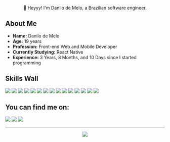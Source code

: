 <p align="center">👋 Heyyy! I'm Danilo de Melo, a Brazilian software engineer.</p>

## **About Me**

- **Name:** Danilo de Melo
- **Age:** 19 years
- **Profession:** Front-end Web and Mobile Developer
- **Currently Studying:** React Native
- **Experience:** 3 Years, 8 Months, and 10 Days since I started programming

## **Skills Wall**

<p align="left">
  <img src="https://img.shields.io/badge/figma-393359?logo=figma&style=for-the-badge&logoColor=F2F2F2"/>
  <img src="https://img.shields.io/badge/git-F73C7B?logo=git&style=for-the-badge&logoColor=F2F2F2"/>
  <img src="https://img.shields.io/badge/sass-393359?logo=sass&style=for-the-badge&logoColor=F2F2F2"/>
  <img src="https://img.shields.io/badge/tailwindcss-F73C7B?logo=tailwindcss&style=for-the-badge&logoColor=F2F2F2"/>
  <img src="https://img.shields.io/badge/github%20pages-393359?logo=github&style=for-the-badge&logoColor=F2F2F2"/>
  <img src="https://img.shields.io/badge/javascript-F73C7B?logo=javascript&style=for-the-badge&logoColor=F2F2F2"/>
  <img src="https://img.shields.io/badge/markdown-4D4577?logo=markdown&style=for-the-badge&logoColor=F2F2F2"/>
  <img src="https://img.shields.io/badge/github-393359?logo=github&style=for-the-badge&logoColor=F2F2F2"/>
  <img src="https://img.shields.io/badge/node.js-F73C7B?logo=node.js&style=for-the-badge&logoColor=F2F2F2"/>
  <img src="https://img.shields.io/badge/visual%20studio%20code-393359?logo=visual%20studio%20code&style=for-the-badge&logoColor=F2F2F2"/>
  <img src="https://img.shields.io/badge/react%20native-393359?logo=react&style=for-the-badge&logoColor=F2F2F2"/>
  <img src="https://img.shields.io/badge/typescript-F73C7B?logo=typescript&style=for-the-badge&logoColor=F2F2F2"/>
  <img src="https://img.shields.io/badge/css3-F73C7B?logo=css3&style=for-the-badge&logoColor=F2F2F2"/>
  <img src="https://img.shields.io/badge/react-F73C7B?logo=react&style=for-the-badge&logoColor=F2F2F2"/>
  <img src="https://img.shields.io/badge/html5-4D4577?logo=html5&style=for-the-badge&logoColor=F2F2F2"/>
</p>

## **You can find me on:**

<a href="https://www.linkedin.com/in/engdann/"><img src="https://img.shields.io/badge/linkedin-4D4577?style=for-the-badge&logoColor=F2F2F2&logo=linkedin"/></a>
<a href="mailto:danilodemeloribeiro0@gmail.com"><img src="https://img.shields.io/badge/email-4D4577?logo=gmail&style=for-the-badge&logoColor=F2F2F2"/></a>
<a href="https://nickgabe.vercel.app"><img src="https://img.shields.io/badge/website-4D4577?logo=esri&style=for-the-badge&logoColor=F2F2F2"/></a>


<hr>

<p align="center">
  <img src="https://github-readme-stats.vercel.app/api/?username=EngDann&style=for-the-badge&title_color=F73C7B&text_color=F2F2F2&bg_color=393359&border_color=121111&show_icons=true&icon_color=F2F2F2&rank_icon=github"/>
</p>
